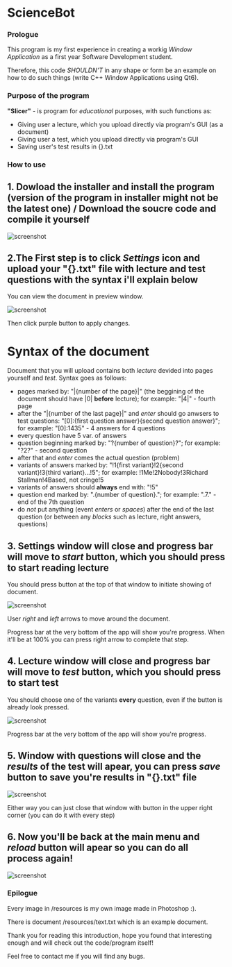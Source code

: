 # ScienceBot

### Prologue

This program is my first experience in creating a workig _Window Application_ as a first year Software Development student.

Therefore, this code _SHOULDN'T_ in any shape or form  be an example on how to do such things (write C++ Window Applications using Qt6).

### Purpose of the program

**"Slicer"** - is program for _educational_ purposes, with such functions as:
- Giving user a lecture, which you upload directly via program's GUI (as a document) 
- Giving user a test, which you upload directly via program's GUI
- Saving user's test results in {}.txt

### How to use

## 1. Dowload the installer and install the program (version of the program in installer might not be the latest one) / Download the soucre code and compile it yourself 

![screenshot](https://github.com/dacsson/Slicer/blob/main/backg.jpg)

## 2.The First step is to click _Settings_ icon and upload your "{}.txt" file with lecture and test questions with the syntax i'll explain below 

You can view the document in preview window.

![screenshot](https://github.com/dacsson/Slicer/blob/main/settings.jpg)

Then click purple button to apply changes.

# Syntax of the document

Document that you will upload contains both _lecture_ devided into pages yourself and _test_. Syntax goes as follows:

- pages marked by: "|{number of the page}|" (the beggining of the document should have |0| **before** lecture); for example: "|4|" - fourth page
- after the "|{number of the last page}|" and _enter_ should go anwsers to test questions: "[0]:{first question answer}{second question answer}"; for example: "[0]:1435" - 4 answers for 4 questions
- every question have 5 var. of answers 
- question beginning marked by: "?{number of question}?"; for example: "?2?" - second question
- after that and _enter_ comes the actual question (problem) 
- variants of answers marked by: "!1{first variant}!2{second variant}!3{third variant}...!5"; for example: !1Me!2Nobody!3Richard Stallman!4Based, not cringe!5
- variants of answers should **always** end with: "!5"
- question end marked by: ".{number of question}."; for example: ".7." - end of the 7th question
- do *not* put anything (event _enters_ or _spaces_) after the end of the last question (or between any _blocks_ such as lecture, right answers, questions)

## 3. Settings window will close and progress bar will move to _start_ button, which you should press to start reading lecture

You should press button at the top of that window to initiate showing of document.

![screenshot](https://github.com/dacsson/Slicer/blob/main/start.jpg)

User _right_ and _left_ arrows to move around the document.

Progress bar at the very bottom of the app will show you're progress. When it'll be at 100% you can press right arrow to complete that step.

## 4. Lecture window will close and progress bar will move to _test_ button, which you should press to start test 

You should choose one of the variants **every** question, even if the button is already look pressed.

![screenshot](https://github.com/dacsson/Slicer/blob/main/question.jpg)

Progress bar at the very bottom of the app will show you're progress.

## 5. Window with questions will close and the _results_ of the test will apear, you can press _save_ button to save you're results in "{}.txt" file 

![screenshot](https://github.com/dacsson/Slicer/blob/main/results.jpg)

Either way you can just close that window with button in the upper right corner (you can do it with every step)

## 6. Now you'll be back at the main menu and _reload_ button will apear so you can do all process again! 

![screenshot](https://github.com/dacsson/Slicer/blob/main/reboot.jpg)

### Epilogue

Every image in /resources is my own image made in Photoshop :).

There is document /resources/text.txt which is an example document.

Thank you for reading this introduction, hope you found that interesting enough and will check out the code/program itself!

Feel free to contact me if you will find any bugs.


